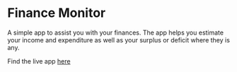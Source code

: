 # Finance Monitor

A simple app to assist you with your finances. The app helps you estimate your income and expenditure as well as your surplus or deficit where they is any.

Find the live app [here](https://finance-assistant.netlify.app)
